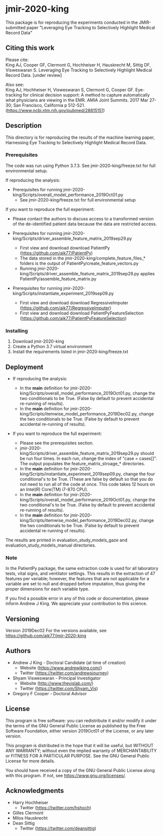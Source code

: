 # jmir-2020-king

This package is for reproducing the experiments conducted in the JMIR-submitted paper "Leveraging Eye Tracking to Selectively Highlight Medical Record Data"

## Citing this work

Please cite:<br>
King AJ, Cooper GF, Clermont G, Hochheiser H, Hauskrecht M, Sittig DF, Visweswaran S. Leveraging Eye Tracking to Selectively Highlight Medical Record Data. [under review]

Also see:<br>
King AJ, Hochheiser H, Visweswaran S, Clermont G, Cooper GF. Eye-tracking for clinical decision support: A method to capture automatically what physicians are viewing in the EMR. AMIA Joint Summits. 2017 Mar 27-30; San Francisco, California p 512-521. (https://www.ncbi.nlm.nih.gov/pubmed/28815151)


## Description

This directory is for reproducing the results of the machine learning paper, Harnessing Eye Tracking to Selectively Highlight Medical Record Data.  



### Prerequisites

The code was run using Python 3.7.3. See jmir-2020-king/freeze.txt for full environmental setup. 

If reproducing the analysis:
* Prerequisites for running jmir-2020-king/Scripts/overall_model_performance_2019Oct01.py 
    * See jmir-2020-king/freeze.txt for full environmental setup

If you want to reproduce the full experiment:
* Please contact the authors to discuss access to a transformed version of the de-identified patient data because the data are restricted access. 

* Prerequisites for running jmir-2020-king/Scripts/driver_assemble_feature_matrix_2019sep29.py
    * First view and download download PatientPy (https://github.com/ajk77/PatientPy)
    * The data stored in the jmir-2020-king/complete_feature_files_* folders is the output of PatientPy/create_feature_vectors.py
    * Running jmir-2020-king/Scripts/driver_assemble_feature_matrix_2019sep29.py applies PatientPy/assemble_feature_matrix.py

* Prerequisites for running jmir-2020-king/Scripts/instantiate_experiment_2019sep09.py
    * First view and download download RegressiveImputer (https://github.com/ajk77/RegressiveImputer)
    * First view and download download PatientPyFeatureSelection (https://github.com/ajk77/PatientPyFeatureSelection)

### Installing

1. Download jmir-2020-king
2. Create a Python 3.7 virtual environment
3. Install the requirements listed in jmir-2020-king/freeze.txt<br>

## Deployment

* If reproducing the analysis:  
    * In the __main__ definition for jmir-2020-king/Scripts/overall_model_performance_2019Oct01.py, change the two conditionals to be True. (False by default to prevent accidental re-running of results).
	* In the __main__ definition for jmir-2020-king/Scripts/itemwise_model_performance_2019Dec02.py, change the two conditionals to be True. (False by default to prevent accidental re-running of results).

* If you want to reproduce the full experiment:
    * Please see the prerequisites section. 
    * jmir-2020-king/Scripts/driver_assemble_feature_matrix_2019sep29.py should be run four times. In each run, change the index of "case = cases[]". The output populates the feature_matrix_stroage_* directories. 
    * In the __main__ definition for jmir-2020-king/Scripts/instantiate_experiment_2019sep09.py, change the four conditional's to be True. (These are false by default so that you do not need to run all of the code at once. This code takes 12 hours on an Intel(R) Core(TM) i7-870 CPU).
    * In the __main__ definition for jmir-2020-king/Scripts/overall_model_performance_2019Oct01.py, change the two conditional's to be True. (False by default to prevent accidental re-running of results).
	* In the __main__ definition for jmir-2020-king/Scripts/itemwise_model_performance_2019Dec02.py, change the two conditionals to be True. (False by default to prevent accidental re-running of results).


The results are printed in evaluation_study_models_gaze and evaluation_study_models_manual directories. 

### Note
In the PatientPy package, the same extraction code is used for all laboratory tests, vital signs, and ventilator settings. This results in the 
extraction of 47 features per variable; however, the features that are not applicable for a variable are set to null 
and dropped before imputation, thus giving the proper dimensions for each variable type. 

If you find a possible error in any of this code or documentation, please inform Andrew J King. We appreciate your contribution to this science. 

## Versioning

Version 2019Dec02 For the versions available, see https://github.com/ajk77/jmir-2020-king

## Authors

* Andrew J King - Doctoral Candidate (at time of creation)
	* Website (https://www.andrewjking.com/)
	* Twitter (https://twitter.com/andrewsjourney)
* Shyam Visweswaran - Principal Investigator
	* Website (http://www.thevislab.com/)
	* Twitter (https://twitter.com/Shyam_Vis)
* Gregory F Cooper - Doctoral Advisor

## License

This program is free software: you can redistribute it and/or modify
it under the terms of the GNU General Public License as published by
the Free Software Foundation, either version 2019Oct01 of the License, or
any later version.

This program is distributed in the hope that it will be useful,
but WITHOUT ANY WARRANTY; without even the implied warranty of
MERCHANTABILITY or FITNESS FOR A PARTICULAR PURPOSE.  See the
GNU General Public License for more details.

You should have received a copy of the GNU General Public License
along with this program.  If not, see <https://www.gnu.org/licenses/>.

## Acknowledgments

* Harry Hochheiser
	* Twitter (https://twitter.com/hshoch)
* Gilles Clermont
* Milos Hauskrecht 
* Dean Sittig
    * Twitter (https://twitter.com/deansittig)
